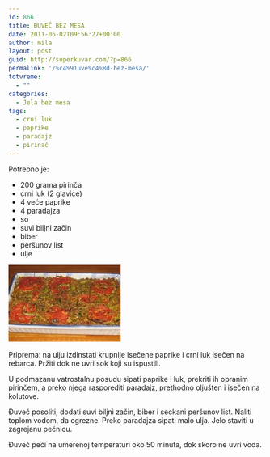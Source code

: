 ```yaml
---
id: 866
title: ĐUVEČ BEZ MESA
date: 2011-06-02T09:56:27+00:00
author: mila
layout: post
guid: http://superkuvar.com/?p=866
permalink: '/%c4%91uve%c4%8d-bez-mesa/'
totvreme:
  - ""
categories:
  - Jela bez mesa
tags:
  - crni luk
  - paprike
  - paradajz
  - pirinač
---
```

Potrebno je:

  * 200 grama pirinča
  * crni luk (2 glavice)
  * 4 veće paprike
  * 4 paradajza
  * so
  * suvi biljni začin
  * biber
  * peršunov list
  * ulje

<img class="alignnone size-full wp-image-882" title="djuvecbezmesa" src="/wp-content/uploads/2011/06/djuvecbezmesa-e1307008571981.jpg" alt="" width="222" height="152" /> 

Priprema: na ulju izdinstati krupnije isečene paprike i crni luk isečen na rebarca. Pržiti dok ne uvri sok koji su ispustili.

U podmazanu vatrostalnu posudu sipati paprike i luk, prekriti ih opranim pirinčem, a preko njega rasporediti paradajz, prethodno oljušten i isečen na kolutove.

Đuveč posoliti, dodati suvi biljni začin, biber i seckani peršunov list. Naliti toplom vodom, da ogrezne. Preko paradajza sipati malo ulja. Jelo staviti u zagrejanu pećnicu.

Đuveč peći na umerenoj temperaturi oko 50 minuta, dok skoro ne uvri voda.